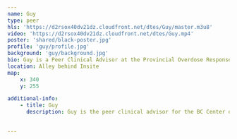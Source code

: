 ```yaml
---
name: Guy
type: peer
hls: 'https://d2rsox40dv21dz.cloudfront.net/dtes/Guy/master.m3u8'
video: 'https://d2rsox40dv21dz.cloudfront.net/dtes/Guy.mp4'
poster: 'shared/black-poster.jpg'
profile: 'guy/profile.jpg'
background: 'guy/background.jpg'
bio: Guy is a Peer Clinical Advisor at the Provincial Overdose Response Center
location: Alley behind Insite
map:
    x: 340
    y: 255

additional-info: 
    - title: Guy
      description: Guy is the peer clinical advisor for the BC Center on Substance Use, as well as the Overdose Emergency Response and Regional Addiction Program at Vancouver Coastal Health. He is an advocate for harm reduction, and shares his lived experiences with substance use as a reference for positive change.
    

---
```

